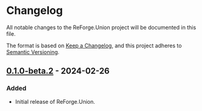 # Changelog

All notable changes to the ReForge.Union project will be documented in this file.

The format is based on [Keep a Changelog](https://keepachangelog.com/en/1.0.0/), and this project adheres to [Semantic Versioning](https://semver.org/spec/v2.0.0.html).

## [0.1.0-beta.2] - 2024-02-26

### Added
- Initial release of ReForge.Union.

[0.1.0-beta.2]: https://github.com/nalcorso/ReForge.Union/releases/tag/v0.1.0-beta.2
